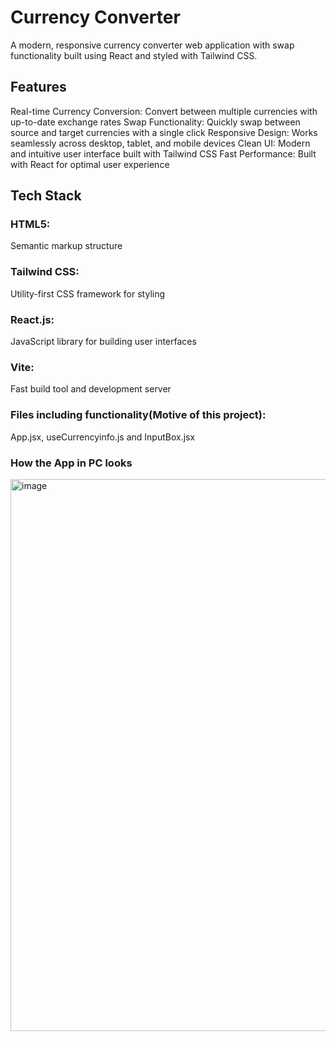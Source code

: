 # Currency Converter
A modern, responsive currency converter web application with swap functionality built using React and styled with Tailwind CSS.
## Features

Real-time Currency Conversion: Convert between multiple currencies with up-to-date exchange rates
Swap Functionality: Quickly swap between source and target currencies with a single click
Responsive Design: Works seamlessly across desktop, tablet, and mobile devices
Clean UI: Modern and intuitive user interface built with Tailwind CSS
Fast Performance: Built with React for optimal user experience

## Tech Stack

### HTML5: 
Semantic markup structure
### Tailwind CSS: 
Utility-first CSS framework for styling
### React.js: 
JavaScript library for building user interfaces
### Vite: 
Fast build tool and development server
### Files including functionality(Motive of this project):
App.jsx, useCurrencyinfo.js and InputBox.jsx

### How the App in PC looks
<img width="1703" height="883" alt="image" src="https://github.com/user-attachments/assets/d9caec54-7ffe-4188-907e-ccb5bfc19737" />

